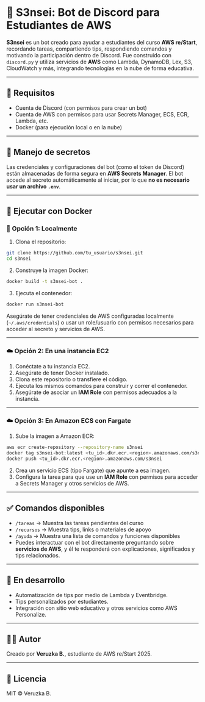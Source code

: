 
# 🤖 S3nsei: Bot de Discord para Estudiantes de AWS

**S3nsei** es un bot creado para ayudar a estudiantes del curso **AWS re/Start**, recordando tareas, compartiendo tips, respondiendo comandos y motivando la participación dentro de Discord. Fue construido con `discord.py` y utiliza servicios de **AWS** como Lambda, DynamoDB, Lex, S3, CloudWatch y más, integrando tecnologías en la nube de forma educativa.

---

## 🚀 Requisitos

- Cuenta de Discord (con permisos para crear un bot)
- Cuenta de AWS con permisos para usar Secrets Manager, ECS, ECR, Lambda, etc.
- Docker (para ejecución local o en la nube)

---

## 🔐 Manejo de secretos

Las credenciales y configuraciones del bot (como el token de Discord) están almacenadas de forma segura en **AWS Secrets Manager**. El bot accede al secreto automáticamente al iniciar, por lo que **no es necesario usar un archivo `.env`**.

---

## 🐳 Ejecutar con Docker

### 📍 Opción 1: Localmente

1. Clona el repositorio:

```bash
git clone https://github.com/tu_usuario/s3nsei.git
cd s3nsei
```

2. Construye la imagen Docker:

```bash
docker build -t s3nsei-bot .
```

3. Ejecuta el contenedor:

```bash
docker run s3nsei-bot
```

Asegúrate de tener credenciales de AWS configuradas localmente (`~/.aws/credentials`) o usar un role/usuario con permisos necesarios para acceder al secreto y servicios de AWS.

---

### ☁️ Opción 2: En una instancia EC2

1. Conéctate a tu instancia EC2.
2. Asegúrate de tener Docker instalado.
3. Clona este repositorio o transfiere el código.
4. Ejecuta los mismos comandos para construir y correr el contenedor.
5. Asegúrate de asociar un **IAM Role** con permisos adecuados a la instancia.

---

### ☁️ Opción 3: En Amazon ECS con Fargate

1. Sube la imagen a Amazon ECR:

```bash
aws ecr create-repository --repository-name s3nsei
docker tag s3nsei-bot:latest <tu_id>.dkr.ecr.<region>.amazonaws.com/s3nsei
docker push <tu_id>.dkr.ecr.<region>.amazonaws.com/s3nsei
```

2. Crea un servicio ECS (tipo Fargate) que apunte a esa imagen.
3. Configura la tarea para que use un **IAM Role** con permisos para acceder a Secrets Manager y otros servicios de AWS.

---

## ✅ Comandos disponibles

- `/tareas` → Muestra las tareas pendientes del curso
- `/recursos` → Muestra tips, links o materiales de apoyo
- `/ayuda` → Muestra una lista de comandos y funciones disponibles
- Puedes interactuar con el bot directamente preguntando sobre **servicios de AWS**, y él te responderá con explicaciones, significados y tips relacionados.

---

## 🌱 En desarrollo

- Automatización de tips por medio de Lambda y Eventbridge.
- Tips personalizados por estudiantes.
- Integración con sitio web educativo y otros servicios como AWS Personalize.

---

## 👩‍🏫 Autor

Creado por **Veruzka B.**, estudiante de AWS re/Start 2025.

---

## 📄 Licencia

MIT © Veruzka B.